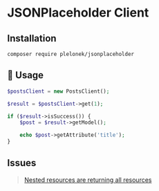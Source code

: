 JSONPlaceholder Client
==========

## Installation

```
composer require plelonek/jsonplaceholder
```

## 🚀 Usage

```php
$postsClient = new PostsClient();

$result = $postsClient->get(1);

if ($result->isSuccess()) {
    $post = $result->getModel();

    echo $post->getAttribute('title');
}
```

## Issues

> [Nested resources are returning all resources](https://github.com/typicode/jsonplaceholder/issues/91)
